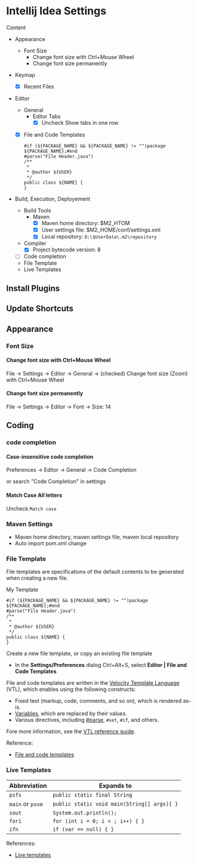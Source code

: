 # Intellij Idea Settings

Content

- Appearance
  - Font Size
    - Change font size with Ctrl+Mouse Wheel
    - Change font size permanently
- Keymap
  
  - [x] Recent Files
- Editor
  - General
    - Editor Tabs
      - [x] Uncheck Show tabs in one row
    
  - [x] File and Code Templates
  
    ```
    #if (${PACKAGE_NAME} && ${PACKAGE_NAME} != "")package ${PACKAGE_NAME};#end
    #parse("File Header.java")
    /**
     * 
     * @author ${USER}
     */
    public class ${NAME} {
    }
    ```
- Build, Execution, Deployement
  - Build Tools
    - Maven
      - [x] Maven home directory: $M2_HTOM
      - [x] User settings file: $M2_HOME/conf/settings.xml
      - [x] Local repository: `D:\$UserData\.m2\repository`
  - Compiler
    - [x] Project bytecode version: 8
  - [ ] Code completion
  - File Template
  - Live Templates

## Install Plugins

## Update Shortcuts



## Appearance

### Font Size

#### Change font size with Ctrl+Mouse Wheel

File → Settings → Editor → General → (checked) Change font size (Zoom) with Ctrl+Mouse Wheel

#### Change font size permanently

File → Settings → Editor -> Font -> Size: 14

## Coding

### code completion

#### Case-insensitive code completion

Preferences -> Editor -> General -> Code Completion

or search "Code Completion" in settings

#### Match Case All letters

Uncheck `Match case`

### Maven Settings

- Maven home directory, maven settings file, maven local repository
- Auto import pom.xml change

### File Template

File templates are specifications of the default contents to be generated when creating a new file.

My Template

```
#if (${PACKAGE_NAME} && ${PACKAGE_NAME} != "")package ${PACKAGE_NAME};#end
#parse("File Header.java")
/** 
 * 
 * @author ${USER}
 */
public class ${NAME} {
}
```

Create a new file template, or copy an existing file template

- In the **Settings/Preferences** dialog Ctrl+Alt+S, select **Editor | File and Code Templates**

File and code templates are written in the [Velocity Template Language](http://velocity.apache.org/) (VTL), which enables using the following constructs:

- Fixed text (markup, code, comments, and so on), which is rendered as-is.
- [Variables](https://www.jetbrains.com/help/idea/file-template-variables.html), which are replaced by their values.
- Various directives, including [#parse](https://www.jetbrains.com/help/idea/parse-directive.html), `#set`, `#if`, and others.

Fore more information, see the [VTL reference guide](http://velocity.apache.org/engine/2.0/vtl-reference.html).

Reference:

- [File and code templates](https://www.jetbrains.com/help/idea/using-file-and-code-templates.html)

### Live Templates

| Abbreviation     | Expands to                                  |
| ---------------- | ------------------------------------------- |
| `psfs`           | `public static final String`                |
| `main` or `psvm` | `public static void main(String[] args){ }` |
| `sout`           | `System.out.println();`                     |
| `fori`           | `for (int i = 0; i < ; i++) { }`            |
| `ifn`            | `if (var == null) { }`                      |

References:

- [Live templates](https://www.jetbrains.com/help/idea/using-live-templates.html)